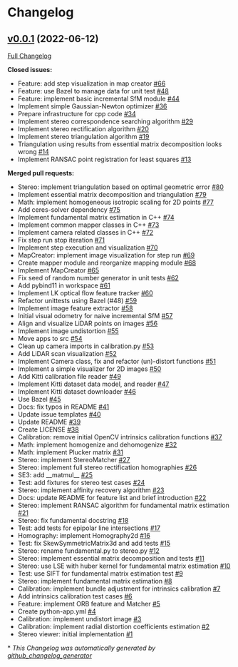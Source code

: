 # Changelog

## [v0.0.1](https://github.com/kunlin596/mvgkit/tree/v0.0.1) (2022-06-12)

[Full Changelog](https://github.com/kunlin596/mvgkit/compare/40f2f3311f73b55d727fd9069f53f86f5d265291...v0.0.1)

**Closed issues:**

- Feature: add step visualization in map creator [\#66](https://github.com/kunlin596/mvgkit/issues/66)
- Feature: use Bazel to manage data for unit test [\#48](https://github.com/kunlin596/mvgkit/issues/48)
- Feature: implement basic incremental SfM module [\#44](https://github.com/kunlin596/mvgkit/issues/44)
- Implement simple Gaussian-Newton optimizer [\#36](https://github.com/kunlin596/mvgkit/issues/36)
- Prepare infrastructure for cpp code [\#34](https://github.com/kunlin596/mvgkit/issues/34)
- Implement stereo correspondence searching algorithm [\#29](https://github.com/kunlin596/mvgkit/issues/29)
- Implement stereo rectification algorithm [\#20](https://github.com/kunlin596/mvgkit/issues/20)
- Implement stereo triangulation algorithm [\#19](https://github.com/kunlin596/mvgkit/issues/19)
- Triangulation using results from essential matrix decomposition looks wrong [\#14](https://github.com/kunlin596/mvgkit/issues/14)
- Implement RANSAC point registration for least squares [\#13](https://github.com/kunlin596/mvgkit/issues/13)

**Merged pull requests:**

- Stereo: implement triangulation based on optimal geometric error [\#80](https://github.com/kunlin596/mvgkit/pull/80)
- Implement essential matrix decomposition and triangulation [\#79](https://github.com/kunlin596/mvgkit/pull/79)
- Math: implement homogeneous isotropic scaling for 2D points [\#77](https://github.com/kunlin596/mvgkit/pull/77)
- Add ceres-solver dependency [\#75](https://github.com/kunlin596/mvgkit/pull/75)
- Implement fundamental matrix estimation in C++ [\#74](https://github.com/kunlin596/mvgkit/pull/74)
- Implement common mapper classes in C++ [\#73](https://github.com/kunlin596/mvgkit/pull/73)
- Implement camera related classes in C++ [\#72](https://github.com/kunlin596/mvgkit/pull/72)
- Fix step run stop iteration [\#71](https://github.com/kunlin596/mvgkit/pull/71)
- Implement step execution and visualization [\#70](https://github.com/kunlin596/mvgkit/pull/70)
- MapCreator: implement image visualization for step run [\#69](https://github.com/kunlin596/mvgkit/pull/69)
- Create mapper module and reorganize mapping module [\#68](https://github.com/kunlin596/mvgkit/pull/68)
- Implement MapCreator [\#65](https://github.com/kunlin596/mvgkit/pull/65)
- Fix seed of random number generator in unit tests [\#62](https://github.com/kunlin596/mvgkit/pull/62)
- Add pybind11 in workspace [\#61](https://github.com/kunlin596/mvgkit/pull/61)
- Implement LK optical flow feature tracker [\#60](https://github.com/kunlin596/mvgkit/pull/60)
- Refactor unittests using Bazel \(\#48\) [\#59](https://github.com/kunlin596/mvgkit/pull/59)
- Implement image feature extractor [\#58](https://github.com/kunlin596/mvgkit/pull/58)
- Initial visual odometry for naive incremental SfM [\#57](https://github.com/kunlin596/mvgkit/pull/57)
- Align and visualize LiDAR points on images [\#56](https://github.com/kunlin596/mvgkit/pull/56)
- Implement image undistortion [\#55](https://github.com/kunlin596/mvgkit/pull/55)
- Move apps to src [\#54](https://github.com/kunlin596/mvgkit/pull/54)
- Clean up camera imports in calibration.py [\#53](https://github.com/kunlin596/mvgkit/pull/53)
- Add LiDAR scan visualization [\#52](https://github.com/kunlin596/mvgkit/pull/52)
- Implement Camera class, fix and refactor \(un\)-distort functions [\#51](https://github.com/kunlin596/mvgkit/pull/51)
- Implement a simple visualizer for 2D images [\#50](https://github.com/kunlin596/mvgkit/pull/50)
- Add Kitti calibration file reader [\#49](https://github.com/kunlin596/mvgkit/pull/49)
- Implement Kitti dataset data model, and reader [\#47](https://github.com/kunlin596/mvgkit/pull/47)
- Implement Kitti dataset downloader [\#46](https://github.com/kunlin596/mvgkit/pull/46)
- Use Bazel [\#45](https://github.com/kunlin596/mvgkit/pull/45)
- Docs: fix typos in README [\#41](https://github.com/kunlin596/mvgkit/pull/41)
- Update issue templates [\#40](https://github.com/kunlin596/mvgkit/pull/40)
- Update README [\#39](https://github.com/kunlin596/mvgkit/pull/39)
- Create LICENSE [\#38](https://github.com/kunlin596/mvgkit/pull/38)
- Calibration: remove initial OpenCV intrinsics calibration functions [\#37](https://github.com/kunlin596/mvgkit/pull/37)
- Math: implement homogenize and dehomogenize [\#32](https://github.com/kunlin596/mvgkit/pull/32)
- Math: implement Plucker matrix [\#31](https://github.com/kunlin596/mvgkit/pull/31)
- Stereo: implement StereoMatcher [\#27](https://github.com/kunlin596/mvgkit/pull/27)
- Stereo: implement full stereo rectification homographies [\#26](https://github.com/kunlin596/mvgkit/pull/26)
- SE3: add \_\_matmul\_\_ [\#25](https://github.com/kunlin596/mvgkit/pull/25)
- Test: add fixtures for stereo test cases [\#24](https://github.com/kunlin596/mvgkit/pull/24)
- Stereo: implement affinity recovery algorithm [\#23](https://github.com/kunlin596/mvgkit/pull/23)
- Docs: update README for feature list and brief introduction [\#22](https://github.com/kunlin596/mvgkit/pull/22)
- Stereo: implement RANSAC algorithm for fundamental matrix estimation [\#21](https://github.com/kunlin596/mvgkit/pull/21)
- Stereo: fix fundamental docstring [\#18](https://github.com/kunlin596/mvgkit/pull/18)
- Test: add tests for epipolar line intersections [\#17](https://github.com/kunlin596/mvgkit/pull/17)
- Homography: implement Homography2d [\#16](https://github.com/kunlin596/mvgkit/pull/16)
- Test: fix SkewSymmetricMatrix3d and add tests [\#15](https://github.com/kunlin596/mvgkit/pull/15)
- Stereo: rename fundamental.py to stereo.py [\#12](https://github.com/kunlin596/mvgkit/pull/12)
- Stereo: implement essential matrix decomposition and tests [\#11](https://github.com/kunlin596/mvgkit/pull/11)
- Stereo: use LSE with huber kernel for fundamental matrix estimation [\#10](https://github.com/kunlin596/mvgkit/pull/10)
- Test: use SIFT for fundamental matrix estimation test [\#9](https://github.com/kunlin596/mvgkit/pull/9)
- Stereo: implement fundamental matrix estimation [\#8](https://github.com/kunlin596/mvgkit/pull/8)
- Calibration: implement bundle adjustment for intrinsics calibration [\#7](https://github.com/kunlin596/mvgkit/pull/7)
- Add intrinsics calibration test cases [\#6](https://github.com/kunlin596/mvgkit/pull/6)
- Feature: implement ORB feature and Matcher [\#5](https://github.com/kunlin596/mvgkit/pull/5)
- Create python-app.yml [\#4](https://github.com/kunlin596/mvgkit/pull/4)
- Calibration: implement undistort image [\#3](https://github.com/kunlin596/mvgkit/pull/3)
- Calibration: implement radial distortion coefficients estimation [\#2](https://github.com/kunlin596/mvgkit/pull/2)
- Stereo viewer: initial implementation [\#1](https://github.com/kunlin596/mvgkit/pull/1)



\* *This Changelog was automatically generated by [github_changelog_generator](https://github.com/github-changelog-generator/github-changelog-generator)*
